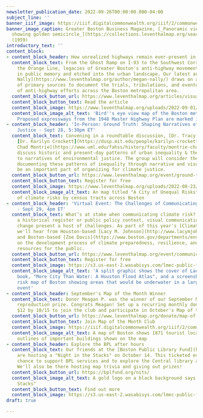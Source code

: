 ```yaml
---
newsletter_publication_date: 2022-09-26T00:00:00.000-04:00
subject_line: ''
banner_iiif_image: https://iiif.digitalcommonwealth.org/iiif/2/commonwealth:fn107c18s/46,1100,4833,876/full/0/default.jpg
banner_image_caption: Greater Boston Business Magazine, [_Panoramic view of Boston
  showing golden semicircle_](https://collections.leventhalmap.org/search/commonwealth:fn107c17h)
  (1959)
introductory_text: ''
content_block:
- content_block_header: How unrealized highways remain ever-present in Greater Boston
  content_block_text: From the Ghost Ramp on I-93 to the Southwest Corridor along
    the Orange Line, legacies of Greater Boston's anti-highway movement remain present
    in public memory and etched into the urban landscape. Our latest article by [Megan
    Nally](https://www.leventhalmap.org/author/megan-nally/) draws on a collection
    of primary sources to document the trials, tribulations, and eventual success
    of anti-highway efforts across the Boston metropolitan area.
  content_block_button_url: https://www.leventhalmap.org/articles/visualizing-change-in-boston-activism-over-time/
  content_block_button_text: Read the article
  content_block_image: https://www.leventhalmap.org/uploads/2022-09-01/masterhighwaypla00char_0015.jpeg
  content_block_image_alt_text: 'Bird''s eye view map of the Boston metropolitan area.
    Proposed expressways from the 1948 Master Highway Plan are marked in red. '
- content_block_header: 'In-Person: Ground Truth: Shaping Narratives of Environmental
    Justice · Sept 28, 5:30pm ET'
  content_block_text: Convening in a roundtable discussion, [Dr. Tracy Corley](https://www.clf.org/about/our-team/tracy-corley),
    [Dr. Karilyn Crockett](https://dusp.mit.edu/people/karilyn-crockett), and [Professor
    Chad Montrie](https://www.uml.edu/fahss/history/faculty/montrie-chad.aspx) will
    discuss historic and present-day patterns of urban inequality & the relationships
    to narratives of environmental justice. The group will consider the ways that
    documenting these patterns of inequality through narrative and visual works can
    be an important part of organizing for climate justice.
  content_block_button_url: https://www.leventhalmap.org/event/ground-truth-shaping-narratives-of-environmental-justice/
  content_block_button_text: Register for free
  content_block_image: https://www.leventhalmap.org/uploads/2022-08-23/risk.jpeg
  content_block_image_alt_text: An map titled "A City of Unequal Risks" shows intersections
    of climate risks by census tracts across Boston
- content_block_header: 'Virtual Event: The Challenges of Communicating Climate Risk
    · Sept 29, 4pm ET'
  content_block_text: What’s at stake when communicating climate risk? Whether in
    a historical register or public policy context, visual communications around climate
    change present a host of challenges. As part of this year's [Climate Prep Week](https://www.climatecrew.org/climate_prep_week_2022?locale=en),
    we'll hear from Houston-based [Lacy M. Johnson](http://www.lacymjohnson.com/about)
    and Boston-based [Zoe Davis](https://www.boston.gov/departments/environment/zoe-davis)
    on the development process of climate preparedness, resilience, and education
    resources for the public.
  content_block_button_url: https://www.leventhalmap.org/event/communicating-climate-risk/
  content_block_button_text: Register for free
  content_block_image: https://s3.us-east-2.wasabisys.com/lmec-public-files/newsletters/cpw-commclimaterisk-sm.png
  content_block_image_alt_text: 'A split graphic shows the cover of Lacy Johnson''s
    book, "More City Than Water: A Houston Flood Atlas", and a screenshot of a flood
    risk map of Boston showing areas that would be underwater in a large flooding
    event'
- content_block_header: September's Map of the Month Winner
  content_block_text: Donor Meagan P. was the winner of our September Map of the Month
    reproduction prize. Congrats Meagan! Set up a recurring monthly donation of just
    $12 by 10/15 to join the club and participate in October's Map of the Month drawing.
  content_block_button_url: https://www.leventhalmap.org/donate/map-of-the-month/?form=MAPOFTHEMONTH
  content_block_button_text: Join Map of the Month Club
  content_block_image: https://iiif.digitalcommonwealth.org/iiif/2/commonwealth:9s161h003/159,155,9565,6922/1200,/0/default.jpg
  content_block_image_alt_text: A map of Boston shows 1871 tourist locations with
    outlines of important buildings shown on the map
- content_block_header: Explore the BPL after hours
  content_block_text: Our friends at the [Boston Public Library Fund](https://bplfund.org/)
    are hosting a "Night in the Stacks" on October 14. This ticketed event is a great
    chance to support BPL services and to explore the Central library after hours.
    We'll also be there hosting map trivia and giving out prizes!
  content_block_button_url: https://bplfund.org/nits/
  content_block_image_alt_text: A gold logo on a black background says "Night in the
    Stacks"
  content_block_button_text: Find out more
  content_block_image: https://s3.us-east-2.wasabisys.com/lmec-public-files/newsletters/night-in-the-stacks-logo.png
draft: true

---
```

